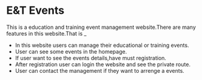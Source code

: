 # E&T Events

This is a education and training event management website.There are many features in this website.That is _
- In this website users can manage their educational or training events.
- User can see some events in the homepage.
- If user want to see the events details,have must registration.
- After registration user can login the website and see the private route.
- User can contact the management if they want to arrenge a events.